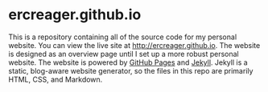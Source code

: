 # ercreager.github.io

This is a repository containing all of the source code for my personal website. You can view the live site at <http://ercreager.github.io>. The website is designed as an overview page until I set up a more robust personal website. The website is powered by [GitHub Pages](https://pages.github.com) and [Jekyll](https://jekyllrb.com). Jekyll is a static, blog-aware website generator, so the files in this repo are primarily HTML, CSS, and Markdown.

